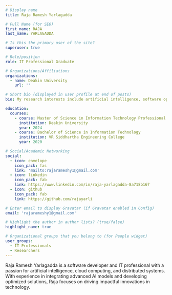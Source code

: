 ```yaml
---
# Display name
title: Raja Ramesh Yarlagadda

# Full Name (for SEO)
first_name: RAJA  
last_name: YARLAGADDA

# Is this the primary user of the site?
superuser: true

# Role/position
role: IT Professional Graduate

# Organizations/Affiliations
organizations:
  - name: Deakin University
    url: ''

# Short bio (displayed in user profile at end of posts)
bio: My research interests include artificial intelligence, software optimization, and cloud computing.

education:
  courses:
    - course: Master of Science in Information Technology Professional
      institution: Deakin University
      year: 2024
    - course: Bachelor of Science in Information Technology
      institution: VR Siddhartha Engineering College
      year: 2020

# Social/Academic Networking
social:
  - icon: envelope
    icon_pack: fas
    link: 'mailto:rajarameshy1@gmail.com'
  - icon: linkedin
    icon_pack: fab
    link: https://www.linkedin.com/in/raja-yarlagadda-8a718b167
  - icon: github
    icon_pack: fab
    link: https://github.com/rajayarli

# Enter email to display Gravatar (if Gravatar enabled in Config)
email: 'rajarameshy1@gmail.com'

# Highlight the author in author lists? (true/false)
highlight_name: true

# Organizational groups that you belong to (for People widget)
user_groups:
  - IT Professionals
  - Researchers
---
```


Raja Ramesh Yarlagadda is a software developer and IT professional with a passion for artificial intelligence, cloud computing, and distributed systems. With experience in integrating advanced AI models and developing optimized solutions, Raja focuses on driving impactful innovations in technology.


